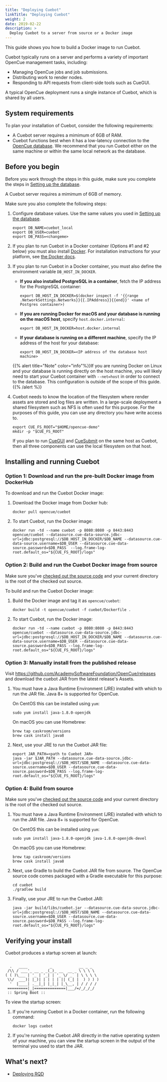 ```yaml
---
title: "Deploying Cuebot"
linkTitle: "Deploying Cuebot"
weight: 2
date: 2019-02-22
description: >
  Deploy Cuebot to a server from source or a Docker image
---
```


This guide shows you how to build a Docker image to run Cuebot.


Cuebot typically runs on a server and performs a variety of important OpenCue
management tasks, including:

*   Managing OpenCue jobs and job submissions.
*   Distributing work to render nodes.
*   Responding to API requests from client-side tools such as CueGUI.

A typical OpenCue deployment runs a single instance of Cuebot, which is shared
by all users.


## System requirements

To plan your installation of Cuebot, consider the following requirements:

*   A Cuebot server requires a mimimum of 6GB of RAM.
*   Cuebot functions best when it has a low-latency connection to the
    [OpenCue database](/docs/getting-started/setting-up-the-database). We recommend that you
    run Cuebot either on the same machine or within the same local network as the database.

## Before you begin

Before you work through the steps in this guide, make sure you complete the
steps in
[Setting up the database](/docs/getting-started/setting-up-the-database).

A Cuebot server requires a mimimum of 6GB of memory.

Make sure you also complete the following steps:

1.  Configure database values. Use the same values you used in
    [Setting up the database](/docs/getting-started/setting-up-the-database).

    ```shell
    export DB_NAME=cuebot_local
    export DB_USER=cuebot
    export DB_PASS=<changeme>
    ```

1.  If you plan to run Cuebot in a Docker container (Options #1 and #2 below)
    you must also install [Docker](https://www.docker.com/). For installation
    instructions for your platform, see
    [the Docker docs](https://docs.docker.com/install/).

1.  If you plan to run Cuebot in a Docker container, you must also define the
    environment variable `DB_HOST_IN_DOCKER`.

    -   **If you also installed PostgreSQL in a container**, fetch the IP
        address for the PostgreSQL container:

        ```shell
        export DB_HOST_IN_DOCKER=$(docker inspect -f '{{range .NetworkSettings.Networks}}{{.IPAddress}}{{end}}' <name of Postgres container>)
        ```

    -   **If you are running Docker for macOS and your database is running on
        the macOS host**, specify `host.docker.internal`:

        ```shell
        export DB_HOST_IN_DOCKER=host.docker.internal
        ```

    -   **If your database is running on a different machine**, specify the IP
        address of the host for your database:

        ```shell
        export DB_HOST_IN_DOCKER=<IP address of the database host machine>
        ```

    {{% alert title="Note" color="info"%}}If you are running Docker on Linux
    and your database is running directly on the host machine, you will likely
    need to start your Cuebot container with `--net=host` in order to connect
    to the database. This configuration is outside of the scope of this
    guide.{{% /alert %}}

1.  Cuebot needs to know the location of the filesystem where render assets
    are stored and log files are written. In a large-scale deployment a shared
    filesystem such as NFS is often used for this purpose. For the purposes of
    this guide, you can use any directory you have write access to.

    ```shell
    export CUE_FS_ROOT="$HOME/opencue-demo"
    mkdir -p "$CUE_FS_ROOT"
    ```

    If you plan to run [CueGUI](/docs/getting-started/installing-cuegui) and
    [CueSubmit](/docs/getting-started/installing-cuesubmit) on the same host
    as Cuebot, then all three components can use the local filesystem on that
    host.

## Installing and running Cuebot

### Option 1: Download and run the pre-built Docker image from DockerHub

To download and run the Cuebot Docker image:

1.  Download the Docker image from Docker hub:

    ```shell
    docker pull opencue/cuebot
    ```

1.  To start Cuebot, run the Docker image:

    ```shell
    docker run -td --name cuebot -p 8080:8080 -p 8443:8443 opencue/cuebot --datasource.cue-data-source.jdbc-url=jdbc:postgresql://$DB_HOST_IN_DOCKER/$DB_NAME --datasource.cue-data-source.username=$DB_USER --datasource.cue-data-source.password=$DB_PASS  --log.frame-log-root.default_os="${CUE_FS_ROOT}/logs"
    ```

### Option 2: Build and run the Cuebot Docker image from source

Make sure you've
[checked out the source code](/docs/getting-started/checking-out-the-source-code)
and your current directory is the root of the checked out source.

To build and run the Cuebot Docker image:

1.  Build the Docker image and tag it as `opencue/cuebot`:

    ```shell
    docker build -t opencue/cuebot -f cuebot/Dockerfile .
    ```

1.  To start Cuebot, run the Docker image:

    ```shell
    docker run -td --name cuebot -p 8080:8080 -p 8443:8443 opencue/cuebot --datasource.cue-data-source.jdbc-url=jdbc:postgresql://$DB_HOST_IN_DOCKER/$DB_NAME --datasource.cue-data-source.username=$DB_USER --datasource.cue-data-source.password=$DB_PASS --log.frame-log-root.default_os="${CUE_FS_ROOT}/logs"
    ```

### Option 3: Manually install from the published release

Visit https://github.com/AcademySoftwareFoundation/OpenCue/releases and download the cuebot JAR
from the latest release's Assets.

1.  You must have a Java Runtime Environment (JRE) installed with which to run
    the JAR file. Java 8+ is supported for OpenCue.

    On CentOS this can be installed using `yum`:

    ```shell
    sudo yum install java-1.8.0-openjdk
    ```

    On macOS you can use Homebrew:

    ```shell
    brew tap caskroom/versions
    brew cask install java8
    ```

1.  Next, use your JRE to run the Cuebot JAR file:

    ```shell
    export JAR_PATH=<path to Cuebot JAR>
    java -jar $JAR_PATH --datasource.cue-data-source.jdbc-url=jdbc:postgresql://$DB_HOST/$DB_NAME --datasource.cue-data-source.username=$DB_USER --datasource.cue-data-source.password=$DB_PASS --log.frame-log-root.default_os="${CUE_FS_ROOT}/logs"
    ```

### Option 4: Build from source

Make sure you've
[checked out the source code](/docs/getting-started/checking-out-the-source-code)
and your current directory is the root of the checked out source.

1.  You must have a Java Runtime Environment (JRE) installed with which to run
    the JAR file. Java 8+ is supported for OpenCue.

    On CentOS this can be installed using `yum`:

    ```shell
    sudo yum install java-1.8.0-openjdk java-1.8.0-openjdk-devel
    ```

    On macOS you can use Homebrew:

    ```shell
    brew tap caskroom/versions
    brew cask install java8
    ```

1.  Next, use Gradle to build the Cuebot JAR file from source. The OpenCue
    source code comes packaged with a Gradle executable for this purpose:

    ```shell
    cd cuebot
    ./gradlew build
    ```

1.  Finally, use your JRE to run the Cuebot JAR:

    ```shell
    java -jar build/libs/cuebot.jar --datasource.cue-data-source.jdbc-url=jdbc:postgresql://$DB_HOST/$DB_NAME --datasource.cue-data-source.username=$DB_USER --datasource.cue-data-source.password=$DB_PASS --log.frame-log-root.default_os="${CUE_FS_ROOT}/logs"
    ```

## Verifying your install

Cuebot produces a startup screen at launch:

```

  .   ____          _            __ _ _
 /\\ / ___'_ __ _ _(_)_ __  __ _ \ \ \ \
( ( )\___ | '_ | '_| | '_ \/ _` | \ \ \ \
 \\/  ___)| |_)| | | | | || (_| |  ) ) ) )
  '  |____| .__|_| |_|_| |_\__, | / / / /
 =========|_|==============|___/=/_/_/_/
 :: Spring Boot ::

```
To view the startup screen:

1.  If you're running Cuebot in a Docker container, run the following command:

    ```shell
    docker logs cuebot
    ```

1.  If you're running the Cuebot JAR directly in the native operating system of
    your machine, you can view the startup screen in the output of the terminal
    you used to start the JAR.

## What's next?

*   [Deploying RQD](/docs/getting-started/deploying-rqd)
